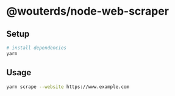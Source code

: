 # @wouterds/node-web-scraper

## Setup

```bash
# install dependencies
yarn
```

## Usage

```bash
yarn scrape --website https://www.example.com
```
